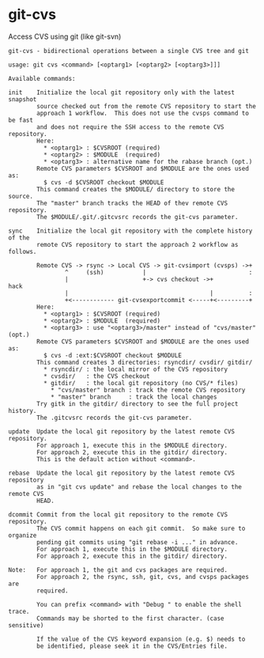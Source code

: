 # git-cvs
Access CVS using git (like git-svn)


    git-cvs - bidirectional operations between a single CVS tree and git
    
    usage: git cvs <command> [<optarg1> [<optarg2> [<optarg3>]]]
    
    Available commands:
    
    init    Initialize the local git repository only with the latest snapshot
            source checked out from the remote CVS repository to start the
            approach 1 workflow.  This does not use the cvsps command to be fast
            and does not require the SSH access to the remote CVS repository.
            Here:
              * <optarg1> : $CVSROOT (required)
              * <optarg2> : $MODULE  (required)
              * <optarg3> : alternative name for the rabase branch (opt.)
            Remote CVS parameters $CVSROOT and $MODULE are the ones used as:
              $ cvs -d $CVSROOT checkout $MODULE
            This command creates the $MODULE/ directory to store the source.
            The "master" branch tracks the HEAD of thev remote CVS repository.
            The $MODULE/.git/.gitcvsrc records the git-cvs parameter.
    
    sync    Initialize the local git repository with the complete history of the
            remote CVS repository to start the approach 2 workflow as follows.
    
            Remote CVS -> rsync -> Local CVS -> git-cvsimport (cvsps) ->+
                    ^     (ssh)           |                             :
                    |                     +-> cvs checkout ->+         hack
                    |                                        |          :
                    +<------------ git-cvsexportcommit <-----+<---------+ 
            Here:
              * <optarg1> : $CVSROOT (required)
              * <optarg2> : $MODULE  (required)
              * <optarg3> : use "<optarg3>/master" instead of "cvs/master" (opt.)
            Remote CVS parameters $CVSROOT and $MODULE are the ones used as:
              $ cvs -d :ext:$CVSROOT checkout $MODULE
            This command creates 3 directories: rsyncdir/ cvsdir/ gitdir/
              * rsyncdir/ : the local mirror of the CVS repository
              * cvsdir/   : the CVS checkout
              * gitdir/   : the local git repository (no CVS/* files)
                * "cvs/master" branch : track the remote CVS repository
                * "master" branch     : track the local changes
            Try gitk in the gitdir/ directory to see the full project history.
            The .gitcvsrc records the git-cvs parameter.
    
    update  Update the local git repository by the latest remote CVS repository.
            For approach 1, execute this in the $MODULE directory.
            For approach 2, execute this in the gitdir/ directory.
            This is the default action without <command>.
    
    rebase  Update the local git repository by the latest remote CVS repository
            as in "git cvs update" and rebase the local changes to the remote CVS
            HEAD.
    
    dcommit Commit from the local git repository to the remote CVS repository.
            The CVS commit happens on each git commit.  So make sure to organize
            pending git commits using "git rebase -i ..." in advance.
            For approach 1, execute this in the $MODULE directory.
            For approach 2, execute this in the gitdir/ directory.
    
    Note:   For approach 1, the git and cvs packages are required.
            For approach 2, the rsync, ssh, git, cvs, and cvsps packages are
            required.
    
            You can prefix <command> with "Debug " to enable the shell trace.
            Commands may be shorted to the first character. (case sensitive)
    
            If the value of the CVS keyword expansion (e.g. $) needs to
            be identified, please seek it in the CVS/Entries file.
    
